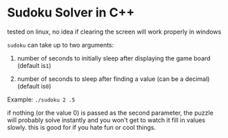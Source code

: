 # Sudoku Solver in C++

tested on linux, no idea if clearing the screen will work properly in windows

`sudoku` can take up to two arguments:

1. number of seconds to initially sleep after displaying the game board (default is`1`)

2. number of seconds to sleep after finding a value (can be a decimal) (default is`0`)

Example: `./sudoku 2 .5`

if nothing (or the value 0) is passed as the second parameter, the puzzle will probably solve instantly and you won't get to watch it fill in values slowly. this is good for if you hate fun or cool things.

